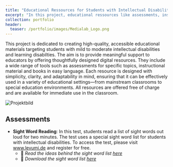 ```yaml
---
title: "Educational Ressources for Students with Intellectual Disabilities"
excerpt: "In this project, educational ressources like assessments, instructions and books are developed for a target group of students with intellectual disabilities. All ressources are free to use in the classroom."
collection: portfolio
header:
  teaser: /portfolio/images/Medialab_Logo.png
---
```


This project is dedicated to creating high-quality, accessible educational materials targeting students with mild to moderate intellectual disabilities and learning disabilties. The aim is to provide meaningful support to educators by offering thoughtfully designed digital resources. They include a wide range of tools such as assessments for specific topics, instructional material and books in easy language. Each resource is designed with simplicity, clarity, and adaptability in mind, ensuring that it can be effectively used in a variety of educational settings—from mainstream classrooms to special education environments. All resources are offered free of charge and are available for immediate use in the classroom.

![Projektbild](/portfolio/images/Medialab_Raum.png)

## Assessments
- **Sight Word Reading**: In this test, students read a list of sight words out loud for two minutes. The test uses a special sight word list for students with intellectual disabilities. To access the test, please visit www.levumi.de and register for free.
     - :page_facing_up: *Read the ideas behind the sight word list [here](https://www.researchgate.net/publication/381259326_Forderung_des_Sichtwortschatzes_Anregungen_zur_Auswahl_und_Forderung_eines_Lesegrundwortschatzes_fur_Schulerinnen_und_Schuler_mit_intellektueller_Beeintrachtigung)*
     - :page_facing_up: *Download the sight word list [here](https://www.researchgate.net/publication/381295293_Lesegrundwortschatzpdf)*






<style>
  .page__inner-wrap > header > p {
    display: none !important;
  }
</style>
